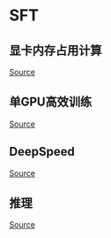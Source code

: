 # SFT

## 显卡内存占用计算

[Source](https://huggingface.co/docs/transformers/v4.39.2/model_memory_anatomy)

## 单GPU高效训练

[Source](https://huggingface.co/docs/transformers/v4.39.2/perf_train_gpu_one#deepspeed-zero)

## DeepSpeed

[Source](https://huggingface.co/docs/transformers/v4.39.2/deepspeed#deepspeed-features)

## 推理

[Source](https://www.baseten.co/blog/llm-transformer-inference-guide/#3500664-batching-memory-bound-processes-on-a-gpu)
